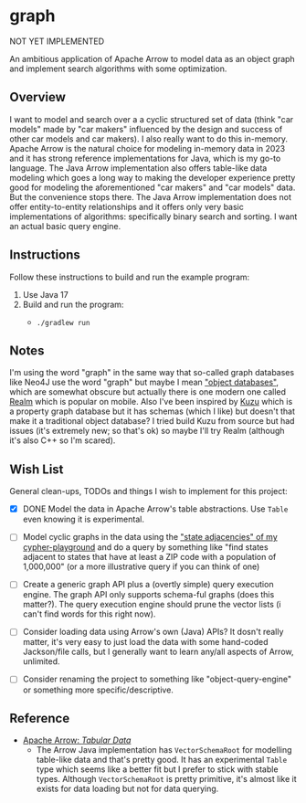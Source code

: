 # graph

NOT YET IMPLEMENTED

An ambitious application of Apache Arrow to model data as an object graph and implement search algorithms with some optimization.


## Overview

I want to model and search over a a cyclic structured set of data (think "car models" made by "car makers" influenced by
the design and success of other car models and car makers). I also really want to do this in-memory. Apache Arrow is the
natural choice for modeling in-memory data in 2023 and it has strong reference implementations for Java, which is my
go-to language. The Java Arrow implementation also offers table-like data modeling which goes a long way to making the
developer experience pretty good for modeling the aforementioned "car makers" and "car models" data. But the convenience
stops there. The Java Arrow implementation does not offer entity-to-entity relationships and it offers only very basic
implementations of algorithms: specifically binary search and sorting. I want an actual basic query engine.


## Instructions

Follow these instructions to build and run the example program:

1. Use Java 17
2. Build and run the program:
   * ```shell
     ./gradlew run
     ```


## Notes

I'm using the word "graph" in the same way that so-called graph databases like Neo4J use the word "graph" but maybe I
mean ["object databases"](https://en.wikipedia.org/wiki/Object_database), which are somewhat obscure but actually there
is one modern one called [Realm](https://en.wikipedia.org/wiki/Realm_(database)) which is popular on mobile. Also I've
been inspired by [Kuzu](https://github.com/kuzudb/kuzu) which is a property graph database but it has schemas (which I
like) but doesn't that make it a traditional object database? I tried build Kuzu from source but had issues (it's
extremely new; so that's ok) so maybe I'll try Realm (although it's also C++ so I'm scared). 


## Wish List

General clean-ups, TODOs and things I wish to implement for this project:

* [x] DONE Model the data in Apache Arrow's table abstractions. Use `Table` even knowing it is experimental.
* [ ] Model cyclic graphs in the data using the ["state adjacencies" of my cypher-playground](https://github.com/dgroomes/cypher-playground/blob/dc836b1ac934175394ece264c443bfae47465cd6/postgres-init/2-init-states-data.sql#L1)
  and do a query by something like "find states adjacent to states that have at least a ZIP code with a population of 1,000,000"
  (or a more illustrative query if you can think of one)
* [ ] Create a generic graph API plus a (overtly simple) query execution engine. The graph API only
  supports schema-ful graphs (does this matter?). The query execution engine should prune the vector lists (i can't find
  words for this right now).
* [ ] Consider loading data using Arrow's own (Java) APIs? It dosn't really matter, it's very easy to just load the data
  with some hand-coded Jackson/file calls, but I generally want to learn any/all aspects of Arrow, unlimited.
* [ ] Consider renaming the project to something like "object-query-engine" or something more specific/descriptive.


## Reference

* [Apache Arrow: *Tabular Data*](https://arrow.apache.org/docs/java/vector_schema_root.html)
  * The Arrow Java implementation has `VectorSchemaRoot` for modelling table-like data and that's pretty good. It has an
    experimental `Table` type which seems like a better fit but I prefer to stick with stable types. Although
    `VectorSchemaRoot` is pretty primitive, it's almost like it exists for data loading but not for data querying.
